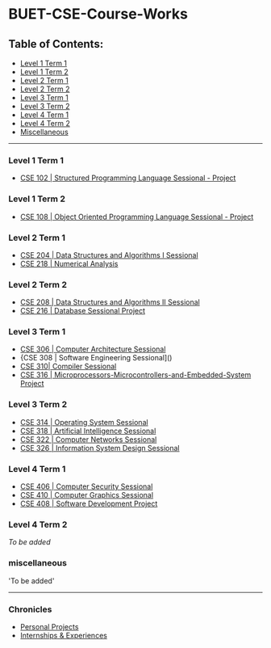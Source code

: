 # BUET-CSE-Course-Works

## Table of Contents:
- [Level 1 Term 1](#level-1-term-1)
- [Level 1 Term 2](#level-1-term-2)
- [Level 2 Term 1](#level-2-term-1)
- [Level 2 Term 2](#level-2-term-2)
- [Level 3 Term 1](#level-3-term-1)
- [Level 3 Term 2](#level-3-term-2)
- [Level 4 Term 1](#level-4-term-1)
- [Level 4 Term 2](#level-4-term-2)
- [Miscellaneous](#miscellaneous)
---

### Level 1 Term 1
- [CSE 102 | Structured Programming Language Sessional - Project](https://github.com/amimulamim/CSE-102-Project---SPACEWARS)

### Level 1 Term 2
- [CSE 108 | Object Oriented Programming Language Sessional - Project](https://github.com/amimulamim/CSE-108-Project---Movie-Book)

### Level 2 Term 1
- [CSE 204 | Data Structures and Algorithms I Sessional](https://github.com/yourusername/CSE204-DSA1)
- [CSE 218 | Numerical Analysis](https://github.com/yourusername/CSE218-NA)

### Level 2 Term 2
- [CSE 208 | Data Structures and Algorithms II Sessional](https://github.com/yourusername/CSE208-DSA2)
- [CSE 216 | Database Sessional Project](https://github.com/amimulamim/Ghora)

### Level 3 Term 1
- [CSE 306 | Computer Architecture Sessional](https://github.com/amimulamim/CSE-306-Computer-Architecture-Sessional)
- {CSE 308 | Software Engineering Sessional]()
- [CSE 310| Compiler Sessional](https://github.com/amimulamim/CSE-310--Compiler-Sessional)
- [CSE 316 | Microprocessors-Microcontrollers-and-Embedded-System Project](https://github.com/amimulamim/MUCU-Microcontroller-Project)



### Level 3 Term 2
- [CSE 314 | Operating System Sessional](https://github.com/amimulamim/CSE-314--Operating-Systems-Sessional)
- [CSE 318 | Artificial Intelligence Sessional](https://github.com/amimulamim)
- [CSE 322 | Computer Networks Sessional](https://github.com/amimulamim)
- [CSE 326 | Information System Design Sessional](https://github.com/amimulamim/CSE-326-Information-System-Design)



### Level 4 Term 1
- [CSE 406 | Computer Security Sessional](https://github.com/amimulamim/CSE-406-Computer-Security)
- [CSE 410 | Computer Graphics Sessional](https://github.com/amimulamim/CSE-410)
- [CSE 408 | Software Development Project](https://github.com/amimulamim/CSE-408-Project-StudyBuddy)



### Level 4 Term 2
*To be added*

### miscellaneous
'To be added'

---

### Chronicles
- [Personal Projects](https://github.com/yourusername/personal-projects)
- [Internships & Experiences](https://github.com/yourusername/internships)

